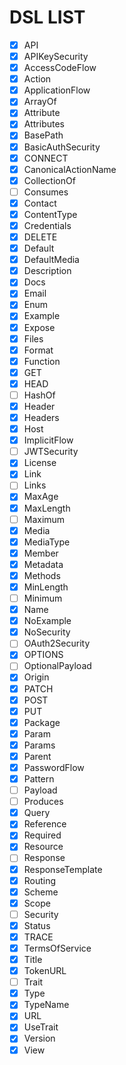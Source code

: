 # DSL LIST

- [x] API
- [x] APIKeySecurity
- [x] AccessCodeFlow
- [x] Action
- [x] ApplicationFlow
- [x] ArrayOf
- [x] Attribute
- [x] Attributes
- [x] BasePath
- [x] BasicAuthSecurity
- [x] CONNECT
- [x] CanonicalActionName
- [x] CollectionOf
- [ ] Consumes
- [x] Contact
- [x] ContentType
- [x] Credentials
- [x] DELETE
- [x] Default
- [x] DefaultMedia
- [x] Description
- [x] Docs
- [x] Email
- [x] Enum
- [x] Example
- [x] Expose
- [x] Files
- [x] Format
- [x] Function
- [x] GET
- [x] HEAD
- [ ] HashOf
- [x] Header
- [x] Headers
- [x] Host
- [x] ImplicitFlow
- [ ] JWTSecurity
- [x] License
- [x] Link
- [ ] Links
- [x] MaxAge
- [x] MaxLength
- [ ] Maximum
- [x] Media
- [x] MediaType
- [x] Member
- [x] Metadata
- [x] Methods
- [x] MinLength
- [ ] Minimum
- [x] Name
- [x] NoExample
- [x] NoSecurity
- [ ] OAuth2Security
- [x] OPTIONS
- [ ] OptionalPayload
- [x] Origin
- [x] PATCH
- [x] POST
- [x] PUT
- [x] Package
- [x] Param
- [x] Params
- [x] Parent
- [x] PasswordFlow
- [x] Pattern
- [ ] Payload
- [ ] Produces
- [x] Query
- [x] Reference
- [x] Required
- [x] Resource
- [ ] Response
- [x] ResponseTemplate
- [x] Routing
- [x] Scheme
- [x] Scope
- [ ] Security
- [x] Status
- [x] TRACE
- [x] TermsOfService
- [x] Title
- [x] TokenURL
- [ ] Trait
- [x] Type
- [x] TypeName
- [x] URL
- [x] UseTrait
- [x] Version
- [x] View
